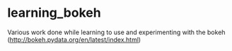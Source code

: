 # learning_bokeh
Various work done while learning to use and experimenting with the bokeh (http://bokeh.pydata.org/en/latest/index.html)
